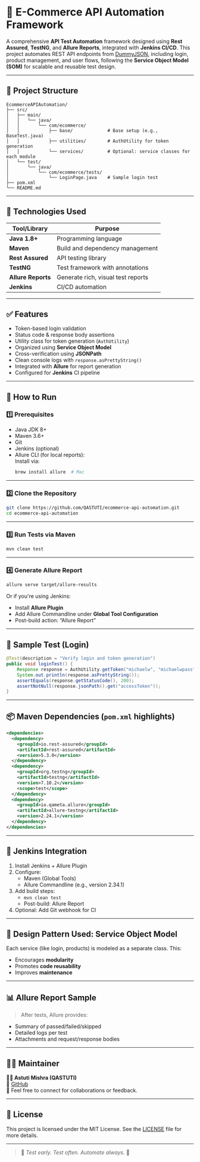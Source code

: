 
# 🛒 E-Commerce API Automation Framework

A comprehensive **API Test Automation** framework designed using **Rest Assured**, **TestNG**, and **Allure Reports**, integrated with **Jenkins CI/CD**. This project automates REST API endpoints from [DummyJSON](https://dummyjson.com), including login, product management, and user flows, following the **Service Object Model (SOM)** for scalable and reusable test design.

---

## 📁 Project Structure

```
EcommerceAPIAutomation/
├── src/
│   ├── main/
│   │   └── java/
│   │       └── com/ecommerce/
│   │           ├── base/             # Base setup (e.g., BaseTest.java)
│   │           ├── utilities/        # AuthUtility for token generation
│   │           └── services/         # Optional: service classes for each module
│   └── test/
│       └── java/
│           └── com/ecommerce/tests/
│               └── LoginPage.java    # Sample login test
├── pom.xml
└── README.md
```

---

## 🔧 Technologies Used

| Tool/Library     | Purpose                                     |
|------------------|---------------------------------------------|
| **Java 1.8+**     | Programming language                        |
| **Maven**         | Build and dependency management             |
| **Rest Assured**  | API testing library                         |
| **TestNG**        | Test framework with annotations             |
| **Allure Reports**| Generate rich, visual test reports          |
| **Jenkins**       | CI/CD automation                            |

---

## ✅ Features

- Token-based login validation
- Status code & response body assertions
- Utility class for token generation (`AuthUtility`)
- Organized using **Service Object Model**
- Cross-verification using **JSONPath**
- Clean console logs with `response.asPrettyString()`
- Integrated with **Allure** for report generation
- Configured for **Jenkins** CI pipeline

---

## 🚀 How to Run

### 1️⃣ Prerequisites

- Java JDK 8+
- Maven 3.6+
- Git
- Jenkins (optional)
- Allure CLI (for local reports):  
  Install via:
  ```bash
  brew install allure  # Mac
  ```

---

### 2️⃣ Clone the Repository

```bash
git clone https://github.com/QASTUTI/ecommerce-api-automation.git
cd ecommerce-api-automation
```

---

### 3️⃣ Run Tests via Maven

```bash
mvn clean test
```

---

### 4️⃣ Generate Allure Report

```bash
allure serve target/allure-results
```

Or if you're using Jenkins:
- Install **Allure Plugin**
- Add Allure Commandline under **Global Tool Configuration**
- Post-build action: “Allure Report”

---

## 🧪 Sample Test (Login)

```java
@Test(description = "Verify login and token generation")
public void loginTest() {
    Response response = AuthUtility.getToken("michaelw", "michaelwpass");
    System.out.println(response.asPrettyString());
    assertEquals(response.getStatusCode(), 200);
    assertNotNull(response.jsonPath().get("accessToken"));
}
```

---

## 📦 Maven Dependencies (`pom.xml` highlights)

```xml
<dependencies>
  <dependency>
    <groupId>io.rest-assured</groupId>
    <artifactId>rest-assured</artifactId>
    <version>5.3.0</version>
  </dependency>
  <dependency>
    <groupId>org.testng</groupId>
    <artifactId>testng</artifactId>
    <version>7.10.2</version>
    <scope>test</scope>
  </dependency>
  <dependency>
    <groupId>io.qameta.allure</groupId>
    <artifactId>allure-testng</artifactId>
    <version>2.24.1</version>
  </dependency>
</dependencies>
```

---

## 🧰 Jenkins Integration

1. Install Jenkins + Allure Plugin
2. Configure:
   - Maven (Global Tools)
   - Allure Commandline (e.g., version 2.34.1)
3. Add build steps:
   - `mvn clean test`
   - Post-build: Allure Report
4. Optional: Add Git webhook for CI

---

## 🧱 Design Pattern Used: Service Object Model

Each service (like login, products) is modeled as a separate class. This:
- Encourages **modularity**
- Promotes **code reusability**
- Improves **maintenance**

---

## 📊 Allure Report Sample

> After tests, Allure provides:
- Summary of passed/failed/skipped
- Detailed logs per test
- Attachments and request/response bodies

---

## 🙋‍♀️ Maintainer

**👩‍💻 Astuti Mishra (QASTUTI)**  
🔗 [GitHub](https://github.com/QASTUTI)  
📧 Feel free to connect for collaborations or feedback.

---

## 📜 License

This project is licensed under the MIT License. See the [LICENSE](LICENSE) file for more details.

---

> 🔖 _Test early. Test often. Automate always._ 🚀
